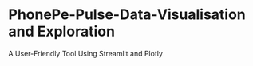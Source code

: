 # PhonePe-Pulse-Data-Visualisation and Exploration
  A User-Friendly Tool Using Streamlit and Plotly
